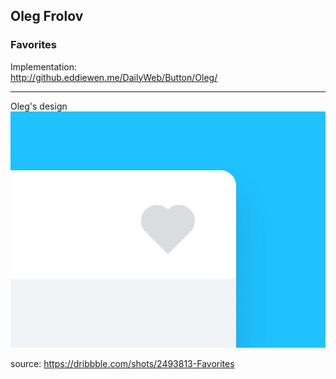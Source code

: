 ## Oleg Frolov
### Favorites

Implementation:  
<http://github.eddiewen.me/DailyWeb/Button/Oleg/>

----

Oleg's design
![favorites](favorites.gif)

source: <https://dribbble.com/shots/2493813-Favorites>